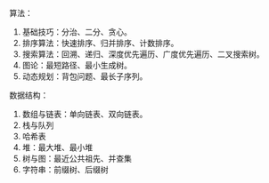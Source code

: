 算法：

1. 基础技巧：分治、二分、贪心。
2. 排序算法：快速排序、归并排序、计数排序。
3. 搜索算法：回溯、递归、深度优先遍历、广度优先遍历、二叉搜索树。
4. 图论：最短路径、最小生成树。
5. 动态规划：背包问题、最长子序列。



数据结构：

1. 数组与链表：单向链表、双向链表。
2. 栈与队列
3. 哈希表
4. 堆：最大堆、最小堆
5. 树与图：最近公共祖先、并查集
6. 字符串：前缀树、后缀树